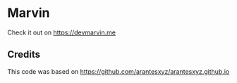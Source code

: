 # Marvin

Check it out on https://devmarvin.me

## Credits
This code was based on https://github.com/arantesxyz/arantesxyz.github.io